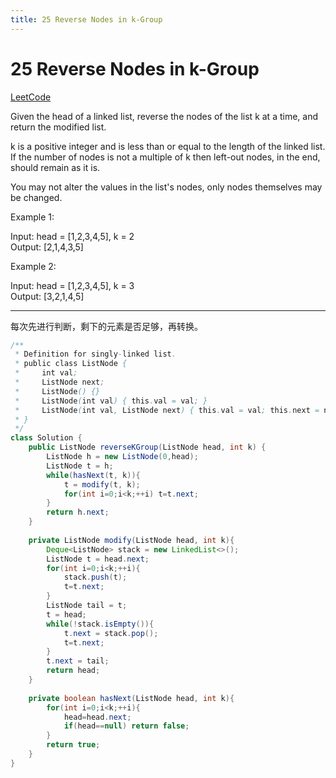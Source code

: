 ```yaml
---
title: 25 Reverse Nodes in k-Group
---
```


# 25 Reverse Nodes in k-Group

[LeetCode](https://leetcode.com/problems/reverse-nodes-in-k-group/)

Given the head of a linked list, reverse the nodes of the list k at a time, and return the modified list.

k is a positive integer and is less than or equal to the length of the linked list. If the number of nodes is not a multiple of k then left-out nodes, in the end, should remain as it is.

You may not alter the values in the list's nodes, only nodes themselves may be changed.

 

Example 1:

Input: head = [1,2,3,4,5], k = 2  
Output: [2,1,4,3,5]  

Example 2:

Input: head = [1,2,3,4,5], k = 3  
Output: [3,2,1,4,5]  

---

每次先进行判断，剩下的元素是否足够，再转换。

```java
/**
 * Definition for singly-linked list.
 * public class ListNode {
 *     int val;
 *     ListNode next;
 *     ListNode() {}
 *     ListNode(int val) { this.val = val; }
 *     ListNode(int val, ListNode next) { this.val = val; this.next = next; }
 * }
 */
class Solution {
    public ListNode reverseKGroup(ListNode head, int k) {
        ListNode h = new ListNode(0,head);
        ListNode t = h;
        while(hasNext(t, k)){
            t = modify(t, k);
            for(int i=0;i<k;++i) t=t.next;
        }
        return h.next;
    }
    
    private ListNode modify(ListNode head, int k){
        Deque<ListNode> stack = new LinkedList<>();
        ListNode t = head.next;
        for(int i=0;i<k;++i){
            stack.push(t);
            t=t.next;
        }
        ListNode tail = t;
        t = head;
        while(!stack.isEmpty()){
            t.next = stack.pop();
            t=t.next;
        }
        t.next = tail;
        return head;
    }
    
    private boolean hasNext(ListNode head, int k){
        for(int i=0;i<k;++i){
            head=head.next;
            if(head==null) return false;
        }
        return true;
    }
}
```